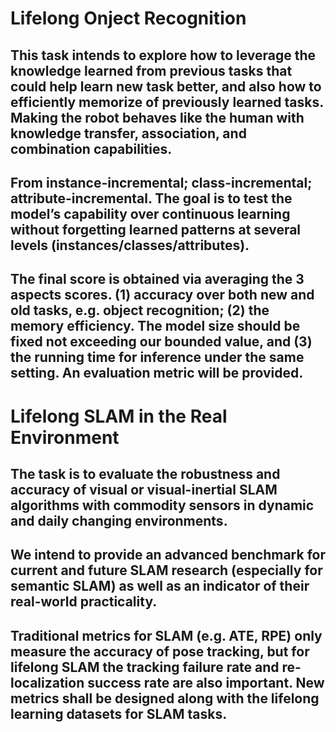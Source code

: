# Lifelong Onject Recognition 
## This task intends to explore how to leverage the knowledge learned from previous tasks that could help learn new task better, and also how to efficiently memorize of previously learned tasks. Making the robot behaves like the human with knowledge transfer, association, and combination capabilities.

## From instance-incremental; class-incremental; attribute-incremental. The goal is to test the model’s capability over continuous learning without forgetting learned patterns at several levels (instances/classes/attributes).

## The final score is obtained via averaging the 3 aspects scores. (1) accuracy over both new and old tasks, e.g. object recognition; (2) the memory efficiency. The model size should be fixed not exceeding our bounded value, and (3) the running time for inference under the same setting. An evaluation metric will be provided.

# Lifelong SLAM in the Real Environment
## The task is to evaluate the robustness and accuracy of visual or visual-inertial SLAM algorithms with commodity sensors in dynamic and daily changing environments.

## We intend to provide an advanced benchmark for current and future SLAM research (especially for semantic SLAM) as well as an indicator of their real-world practicality.

## Traditional metrics for SLAM (e.g. ATE, RPE) only measure the accuracy of pose tracking, but for lifelong SLAM the tracking failure rate and re-localization success rate are also important. New metrics shall be designed along with the lifelong learning datasets for SLAM tasks.



